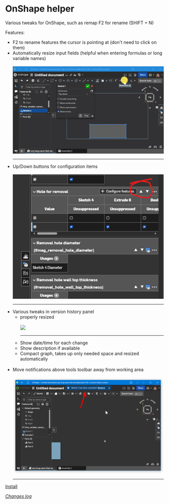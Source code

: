 # OnShape helper

Various tweaks for OnShape, such as remap F2 for rename (SHIFT + N)

Features:
* F2 to rename features the cursor is pointing at (don't need to click on them)
* Automatically resize input fields (helpful when entering formulas or long variable names)<br><br>[<IMG src="https://github.com/vanowm/OnShape_helper/blob/master/media/onshape_input_auto_resize.gif?raw=true" width="600">](https://github.com/vanowm/OnShape_helper/blob/master/media/onshape_input_auto_resize.gif?raw=true)<hr>
* Up/Down buttons for configuration items<br><br>![OnShape_configuration_updown_buttons](https://github.com/vanowm/OnShape_helper/blob/master/media/onshape_configuration_updown_buttons.png?raw=true)<hr>
* Various tweaks in version history panel<br>
    * properly resized<br><br>[<img src="https://github.com/vanowm/OnShape_helper/blob/master/media/onshape_history_mod.gif?raw=true" width="600">](https://github.com/vanowm/OnShape_helper/blob/master/media/onshape_history_mod.gif?raw=true)<hr>
    * Show date/time for each change
    * Show description if available
    * Compact graph, takes up only needed space and resized automatically<br><br>
* Move notifications above tools toolbar away from working area<br><br>[<img src="https://github.com/vanowm/OnShape_helper/blob/master/media/onshape_moved_notification.png?raw=true" width="600">](https://github.com/vanowm/OnShape_helper/blob/master/media/onshape_moved_notification.png?raw=tru)<hr>

[Install](https://greasyfork.org/en/scripts/522636)

_[Changes log](https://vanowm.github.io/OnShape_helper/CHANGES.html)_
